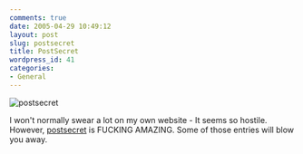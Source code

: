```yaml
---
comments: true
date: 2005-04-29 10:49:12
layout: post
slug: postsecret
title: PostSecret
wordpress_id: 41
categories:
- General
---
```


![postsecret](http://www.isystech.net/images/secret.jpg)

I won't normally swear a lot on my own website - It seems so hostile. However, [postsecret](http://postsecret.blogspot.com) is FUCKING AMAZING. Some of those entries will blow you away.

